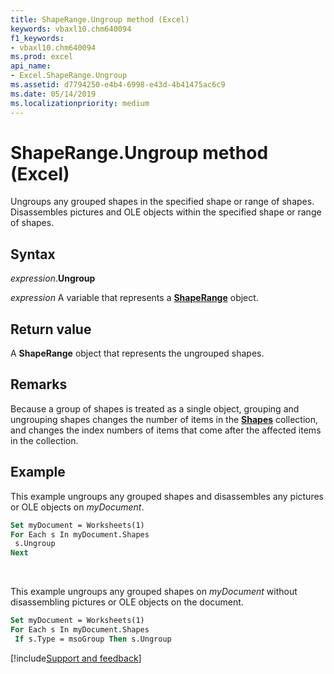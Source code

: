 ```yaml
---
title: ShapeRange.Ungroup method (Excel)
keywords: vbaxl10.chm640094
f1_keywords:
- vbaxl10.chm640094
ms.prod: excel
api_name:
- Excel.ShapeRange.Ungroup
ms.assetid: d7794250-e4b4-6998-e43d-4b41475ac6c9
ms.date: 05/14/2019
ms.localizationpriority: medium
---
```



# ShapeRange.Ungroup method (Excel)

Ungroups any grouped shapes in the specified shape or range of shapes. Disassembles pictures and OLE objects within the specified shape or range of shapes.


## Syntax

_expression_.**Ungroup**

_expression_ A variable that represents a **[ShapeRange](Excel.shaperange.md)** object.


## Return value

A **ShapeRange** object that represents the ungrouped shapes.


## Remarks

Because a group of shapes is treated as a single object, grouping and ungrouping shapes changes the number of items in the **[Shapes](excel.shapes.md)** collection, and changes the index numbers of items that come after the affected items in the collection.


## Example

This example ungroups any grouped shapes and disassembles any pictures or OLE objects on _myDocument_.

```vb
Set myDocument = Worksheets(1) 
For Each s In myDocument.Shapes 
 s.Ungroup 
Next
```

<br/>

This example ungroups any grouped shapes on _myDocument_ without disassembling pictures or OLE objects on the document.

```vb
Set myDocument = Worksheets(1) 
For Each s In myDocument.Shapes 
 If s.Type = msoGroup Then s.Ungroup
```




[!include[Support and feedback](~/includes/feedback-boilerplate.md)]